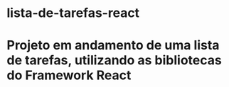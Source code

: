# lista-de-tarefas-react

# Projeto em andamento de uma lista de tarefas, utilizando as bibliotecas do Framework React
